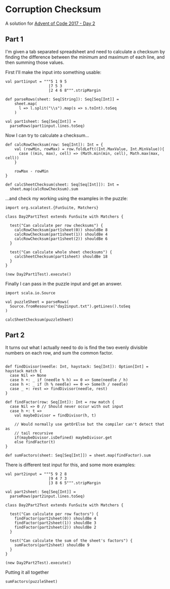 # Corruption Checksum

A solution for [Advent of Code 2017 - Day 2](http://adventofcode.com/2017/day/2)

## Part 1 

I'm given a tab separated spreadsheet and need to calculate a checksum by 
finding the difference between the minimum and maximum of each line, and then 
summing those values.

First I'll make the input into something usable:

```tut:book
val part1input = """5 1 9 5
                   |7 5 3
                   |2 4 6 8""".stripMargin
                 
def parseRows(sheet: Seq[String]): Seq[Seq[Int]] =
    sheet.map(
      l => l.split("\\s").map(s => s.toInt).toSeq
    )
    
val part1sheet: Seq[Seq[Int]] = 
  parseRows(part1input.lines.toSeq)
```

Now I can try to calculate a checksum...

```tut:book
def calcRowChecksum(row: Seq[Int]): Int = {
    val (rowMin, rowMax) = row.foldLeft((Int.MaxValue, Int.MinValue)){
      case ((min, max), cell) => (Math.min(min, cell), Math.max(max, cell))
    }
    
    rowMax - rowMin
}

def calcSheetChecksum(sheet: Seq[Seq[Int]]): Int = 
  sheet.map(calcRowChecksum).sum
```

...and check my working using the examples in the puzzle:

```tut:book
import org.scalatest.{FunSuite, Matchers}

class Day2Part1Test extends FunSuite with Matchers {
  
  test("Can calculate per row checksums") {
    calcRowChecksum(part1sheet(0)) shouldBe 8
    calcRowChecksum(part1sheet(1)) shouldBe 4
    calcRowChecksum(part1sheet(2)) shouldBe 6
  }
  
  test("Can calculate whole sheet checksums") { 
    calcSheetChecksum(part1sheet) shouldBe 18
  }
}

(new Day2Part1Test).execute()
```

Finally I can pass in the puzzle input and get an answer.

```tut:book
import scala.io.Source

val puzzleSheet = parseRows(
  Source.fromResource("day2input.txt").getLines().toSeq
)

calcSheetChecksum(puzzleSheet)
```

## Part 2

It turns out what I actually need to do is find the two evenly divisible 
numbers on each row, and sum the common factor.

```tut:book

def findDivisor(needle: Int, haystack: Seq[Int]): Option[Int] = haystack match {
  case Nil => None
  case h +: _ if (needle % h) == 0 => Some(needle / h)
  case h +: _ if (h % needle) == 0 => Some(h / needle)
  case _ +: rest => findDivisor(needle, rest)
}

def findFactor(row: Seq[Int]): Int = row match {
  case Nil => 0 // Should never occur with out input
  case h +: t => 
    val maybeDivisor = findDivisor(h, t)
    
    // Would normally use getOrElse but the compiler can't detect that as
    // tail recursive
    if(maybeDivisor.isDefined) maybeDivisor.get
    else findFactor(t)
}

def sumFactors(sheet: Seq[Seq[Int]]) = sheet.map(findFactor).sum
```

There is different test input for this, and some more examples:

```tut:book
val part2input = """5 9 2 8
                   |9 4 7 3
                   |3 8 6 5""".stripMargin
    
val part2sheet: Seq[Seq[Int]] = 
  parseRows(part2input.lines.toSeq)

class Day2Part2Test extends FunSuite with Matchers {
  
  test("Can calculate per row factors") {
    findFactor(part2sheet(0)) shouldBe 4
    findFactor(part2sheet(1)) shouldBe 3
    findFactor(part2sheet(2)) shouldBe 2
  }
  
  test("Can calculate the sum of the sheet's factors") { 
    sumFactors(part2sheet) shouldBe 9
  }
}

(new Day2Part2Test).execute()
```

Putting it all together

```tut:book
sumFactors(puzzleSheet)
```

